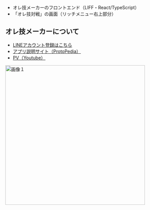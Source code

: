 - オレ技メーカーのフロントエンド（LIFF・React/TypeScript）
- 「オレ技対戦」の画面（リッチメニュー右上部分）
## オレ技メーカーについて
- [LINEアカウント登録はこちら](https://line.me/R/ti/p/%40415lutsr)
- [アプリ説明サイト（ProtoPedia）](https://protopedia.net/prototype/4938)
- [PV（Youtube）](https://www.youtube.com/watch?v=RNduq3nsh-E)
<img width="436" alt="画像１" src="https://github.com/iineineno03k/original-specialmove-backend/assets/133568722/af1295de-177a-45fc-b9c6-c737a903f0bf">
